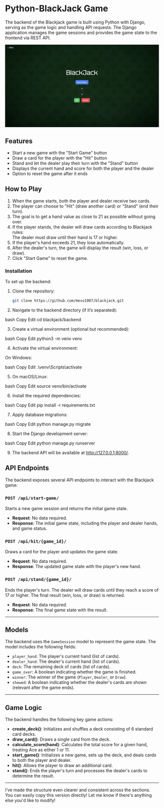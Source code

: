 # Python-BlackJack Game

The backend of the Blackjack game is built using Python with Django, serving as the game logic and handling API requests. The Django application manages the game sessions and provides the game state to the frontend via REST API.

<img src="blackjack.png" alt="Blackjack Game Image" width="600">


## Features

- Start a new game with the "Start Game" button
- Draw a card for the player with the "Hit" button
- Stand and let the dealer play their turn with the "Stand" button
- Displays the current hand and score for both the player and the dealer
- Option to reset the game after it ends

## How to Play
1. When the game starts, both the player and dealer receive two cards.
2. The player can choose to "Hit" (draw another card) or "Stand" (end their turn).
3. The goal is to get a hand value as close to 21 as possible without going over.
4. If the player stands, the dealer will draw cards according to Blackjack rules:  
   The dealer must draw until their hand is 17 or higher.
5. If the player's hand exceeds 21, they lose automatically.
6. After the dealer's turn, the game will display the result (win, loss, or draw).
7. Click "Start Game" to reset the game.

### Installation

To set up the backend:

1. Clone the repository:

   ```bash
   git clone https://github.com/meso1007/blackjack.git


2. Navigate to the backend directory (if it’s separated):

bash
Copy
Edit
cd blackjack/backend

3. Create a virtual environment (optional but recommended):

bash
Copy
Edit
python3 -m venv venv

4. Activate the virtual environment:

On Windows:

bash
Copy
Edit
.\venv\Scripts\activate

5. On macOS/Linux:

bash
Copy
Edit
source venv/bin/activate

6. Install the required dependencies:

bash
Copy
Edit
pip install -r requirements.txt

7. Apply database migrations:

bash
Copy
Edit
python manage.py migrate

8. Start the Django development server:

bash
Copy
Edit
python manage.py runserver

9. The backend API will be available at http://127.0.0.1:8000/.


## API Endpoints

The backend exposes several API endpoints to interact with the Blackjack game:

### `POST /api/start-game/`
Starts a new game session and returns the initial game state.

- **Request**: No data required.
- **Response**: The initial game state, including the player and dealer hands, and game status.

### `POST /api/hit/{game_id}/`
Draws a card for the player and updates the game state.

- **Request**: No data required.
- **Response**: The updated game state with the player's new hand.

### `POST /api/stand/{game_id}/`
Ends the player's turn. The dealer will draw cards until they reach a score of 17 or higher. The final result (win, loss, or draw) is returned.

- **Request**: No data required.
- **Response**: The final game state with the result.

---

## Models

The backend uses the `GameSession` model to represent the game state. The model includes the following fields:

- `player_hand`: The player's current hand (list of cards).
- `dealer_hand`: The dealer's current hand (list of cards).
- `deck`: The remaining deck of cards (list of cards).
- `game_over`: A boolean indicating whether the game is finished.
- `winner`: The winner of the game (`Player`, `Dealer`, or `Draw`).
- `showed`: A boolean indicating whether the dealer's cards are shown (relevant after the game ends).

---

## Game Logic

The backend handles the following key game actions:

- **create_deck()**: Initializes and shuffles a deck consisting of 6 standard card decks.
- **draw_card()**: Draws a single card from the deck.
- **calculate_score(hand)**: Calculates the total score for a given hand, treating Ace as either 1 or 11.
- **start_game()**: Initializes a new game, sets up the deck, and deals cards to both the player and dealer.
- **hit()**: Allows the player to draw an additional card.
- **stand()**: Ends the player's turn and processes the dealer's cards to determine the result.

---


I’ve made the structure even clearer and consistent across the sections. You can easily copy this version directly! Let me know if there's anything else you'd like to modify!

